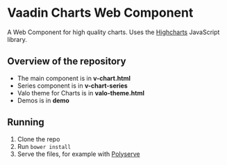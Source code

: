 # Vaadin Charts Web Component

A Web Component for high quality charts. Uses the [Highcharts](http://www.highcharts.com/) JavaScript library.

## Overview of the repository

 - The main component is in **v-chart.html**
 - Series component is in **v-chart-series**
 - Valo theme for Charts is in **valo-theme.html**
 - Demos is in **demo**

## Running

1. Clone the repo
2. Run `bower install`
3. Serve the files, for example with [Polyserve](https://github.com/PolymerLabs/polyserve)
